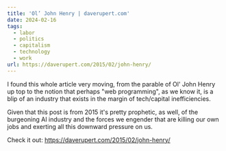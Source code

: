 ```yaml
---
title: 'Ol’ John Henry | daverupert.com'
date: 2024-02-16
tags:
  - labor
  - politics
  - capitalism
  - technology
  - work
url: https://daverupert.com/2015/02/john-henry/
---
```


I found this whole article very moving, from the parable of Ol' John Henry up top to the notion that perhaps "web programming", as we know it, is a blip of an industry that exists in the margin of tech/capital inefficiencies.

Given that this post is from 2015 it's pretty prophetic, as well, of the burgeoning AI industry and the forces we engender that are killing our own jobs and exerting all this downward pressure on us.

Check it out: https://daverupert.com/2015/02/john-henry/
